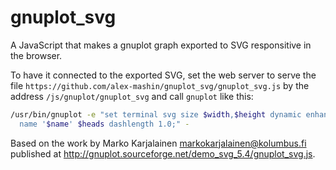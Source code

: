 # gnuplot_svg
A JavaScript that makes a gnuplot graph exported to SVG responsitive in the browser.

To have it connected to the exported SVG, set the web server to serve the file `https://github.com/alex-mashin/gnuplot_svg/gnuplot_svg.js`
by the address `/js/gnuplot/gnuplot_svg` and call `gnuplot` like this:
```sh
/usr/bin/gnuplot -e "set terminal svg size $width,$height dynamic enhanced font 'arial,$size' mousing jsdir '/js/gnuplot' \
  name '$name' $heads dashlength 1.0;" -
```

Based on the work by Marko Karjalainen <markokarjalainen@kolumbus.fi> published at http://gnuplot.sourceforge.net/demo_svg_5.4/gnuplot_svg.js.
